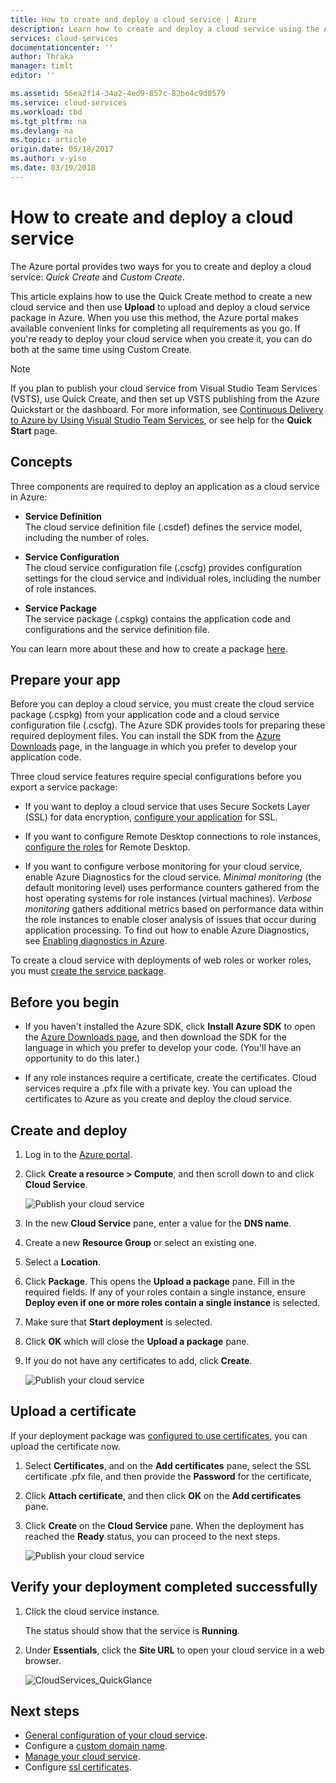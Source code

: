 ```yaml
---
title: How to create and deploy a cloud service | Azure
description: Learn how to create and deploy a cloud service using the Azure portal.
services: cloud-services
documentationcenter: ''
author: Thraka
manager: timlt
editor: ''

ms.assetid: 56ea2f14-34a2-4ed9-857c-82be4c9d0579
ms.service: cloud-services
ms.workload: tbd
ms.tgt_pltfrm: na
ms.devlang: na
ms.topic: article
origin.date: 05/18/2017
ms.author: v-yiso
ms.date: 03/19/2018
---
```


# How to create and deploy a cloud service
The Azure portal provides two ways for you to create and deploy a cloud service: *Quick Create* and *Custom Create*.

This article explains how to use the Quick Create method to create a new cloud service and then use **Upload** to upload and deploy a cloud service package in Azure. When you use this method, the Azure portal makes available convenient links for completing all requirements as you go. If you're ready to deploy your cloud service when you create it, you can do both at the same time using Custom Create.

> [!NOTE]
> If you plan to publish your cloud service from Visual Studio Team Services (VSTS), use Quick Create, and then set up VSTS publishing from the Azure Quickstart or the dashboard. For more information, see [Continuous Delivery to Azure by Using Visual Studio Team Services][TFSTutorialForCloudService], or see help for the **Quick Start** page.
>
>

## Concepts
Three components are required to deploy an application as a cloud service in Azure:

- **Service Definition**  
  The cloud service definition file (.csdef) defines the service model, including the number of roles.

- **Service Configuration**  
  The cloud service configuration file (.cscfg) provides configuration settings for the cloud service and individual roles, including the number of role instances.

- **Service Package**  
  The service package (.cspkg) contains the application code and configurations and the service definition file.

You can learn more about these and how to create a package [here](./cloud-services-model-and-package.md).

## Prepare your app
Before you can deploy a cloud service, you must create the cloud service package (.cspkg) from your application code and a cloud service configuration file (.cscfg). The Azure SDK provides tools for preparing these required deployment files. You can install the SDK from the [Azure Downloads](https://www.azure.cn/downloads/) page, in the language in which you prefer to develop your application code.

Three cloud service features require special configurations before you export a service package:

- If you want to deploy a cloud service that uses Secure Sockets Layer (SSL) for data encryption, [configure your application](./cloud-services-configure-ssl-certificate-portal.md#modify) for SSL.

* If you want to configure Remote Desktop connections to role instances, [configure the roles](./cloud-services-role-enable-remote-desktop-new-portal.md) for Remote Desktop.

- If you want to configure verbose monitoring for your cloud service, enable Azure Diagnostics for the cloud service. *Minimal monitoring* (the default monitoring level) uses performance counters gathered from the host operating systems for role instances (virtual machines). *Verbose monitoring* gathers additional metrics based on performance data within the role instances to enable closer analysis of issues that occur during application processing. To find out how to enable Azure Diagnostics, see [Enabling diagnostics in Azure](./cloud-services-dotnet-diagnostics.md).

To create a cloud service with deployments of web roles or worker roles, you must [create the service package](./cloud-services-model-and-package.md#servicepackagecspkg).

## Before you begin

- If you haven't installed the Azure SDK, click **Install Azure SDK** to open the [Azure Downloads page](https://www.azure.cn/downloads/), and then download the SDK for the language in which you prefer to develop your code. (You'll have an opportunity to do this later.)

* If any role instances require a certificate, create the certificates. Cloud services require a .pfx file with a private key. You can upload the certificates to Azure as you create and deploy the cloud service.

## Create and deploy

1. Log in to the [Azure portal](https://portal.azure.cn).
2. Click **Create a resource > Compute**, and then scroll down to and click **Cloud Service**.

    ![Publish your cloud service](media/cloud-services-how-to-create-deploy-portal/create-cloud-service.png)
3. In the new **Cloud Service** pane, enter a value for the **DNS name**.
4. Create a new **Resource Group** or select an existing one.
5. Select a **Location**.
6. Click **Package**. This opens the **Upload a package** pane. Fill in the required fields. If any of your roles contain a single instance, ensure **Deploy even if one or more roles contain a single instance** is selected.
7. Make sure that **Start deployment** is selected.
8. Click **OK** which will close the **Upload a package** pane.
9. If you do not have any certificates to add, click **Create**.

    ![Publish your cloud service](media/cloud-services-how-to-create-deploy-portal/select-package.png)

## Upload a certificate

If your deployment package was [configured to use certificates](./cloud-services-configure-ssl-certificate-portal.md#modify), you can upload the certificate now.

1. Select **Certificates**, and on the **Add certificates** pane, select the SSL certificate .pfx file, and then provide the **Password** for the certificate,
2. Click **Attach certificate**, and then click **OK** on the **Add certificates** pane.
3. Click **Create** on the **Cloud Service** pane. When the deployment has reached the **Ready** status, you can proceed to the next steps.

    ![Publish your cloud service](./media/cloud-services-how-to-create-deploy-portal/attach-cert.png)

## Verify your deployment completed successfully

1. Click the cloud service instance.

    The status should show that the service is **Running**.

2. Under **Essentials**, click the **Site URL** to open your cloud service in a web browser.

    ![CloudServices_QuickGlance](./media/cloud-services-how-to-create-deploy-portal/running.png)

[TFSTutorialForCloudService]: http://go.microsoft.com/fwlink/?LinkID=251796

## Next steps

* [General configuration of your cloud service](./cloud-services-how-to-configure-portal.md).
* Configure a [custom domain name](./cloud-services-custom-domain-name-portal.md).
* [Manage your cloud service](./cloud-services-how-to-manage-portal.md).
* Configure [ssl certificates](./cloud-services-configure-ssl-certificate-portal.md).